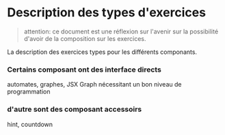 
# Description des types d'exercices 

 > attention: ce document est une réflexion sur l'avenir sur la possibilité d'avoir de la composition sur les exercices.




La description des exercices types pour les différents componants.

### Certains composant ont des interface directs

automates, graphes, JSX Graph nécessitant un bon niveau de programmation 

### d'autre sont des composant accessoirs 

hint,  countdown 
